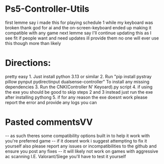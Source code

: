 # Ps5-Controller-Utils

first lemme say i made this for playing schedule 1 while my keyboard was broken thank god for ai and the on-screen-keyboard ended up making it compatible with any game
next lemme say I'll continue updating this as I see fit if people want and need updates ill provide them no one will ever use this though more than likely

# Directions:
pretty easy 1. Just install python 3.13 or similar
2. Run "pip install pystray pillow pynput pydirectinput dualsense-controller" To install any missing dependencies
3. Run the CNK(Controller N' Keyoard).py script
4. if using the exe you should be good to skip steps 2 and 3 instead just run the exe after installing pythong
5. if for any reason the exe doesnt work please report the error and provide any logs you can

# Pasted commentsVV
-- as such theres some compatibility options built in to help it work with you're preferred game 
-- if it doesnt work i suggest attempting to fix it yourself also please report any issues or incompatibilities to the github and ensure you post any fixes
-- it will likely not work on games with aggressive ac scanning I.E. Valorant/Siege you'll have to test it yourself
